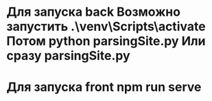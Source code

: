 # Для запуска back Возможно запустить .\venv\Scripts\activate Потом python parsingSite.py Или сразу parsingSite.py
# Для запуска front npm run serve